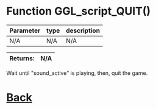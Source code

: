# Function GGL_script_QUIT()

 Parameter    |  type   |              description                   |
|--           |       --|--                                          |
|   N/A      | N/A | N/A

| Returns:  | N/A |
|--         |                             --|

Wait until "sound_active" is playing, then, quit the game.

# [Back](https://github.com/Ced30/GML-GUI-Library-GGL-Documentation/blob/main/API/GGL_sub%20Functions.md)
